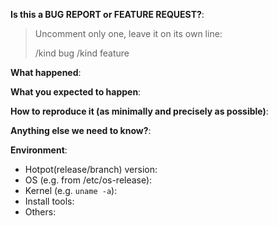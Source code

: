 <!-- This form is for bug reports and feature requests! -->

**Is this a BUG REPORT or FEATURE REQUEST?**:

> Uncomment only one, leave it on its own line: 
>
> /kind bug
> /kind feature


**What happened**:

**What you expected to happen**:

**How to reproduce it (as minimally and precisely as possible)**:


**Anything else we need to know?**:

**Environment**:
- Hotpot(release/branch) version:
- OS (e.g. from /etc/os-release):
- Kernel (e.g. `uname -a`):
- Install tools:
- Others:
